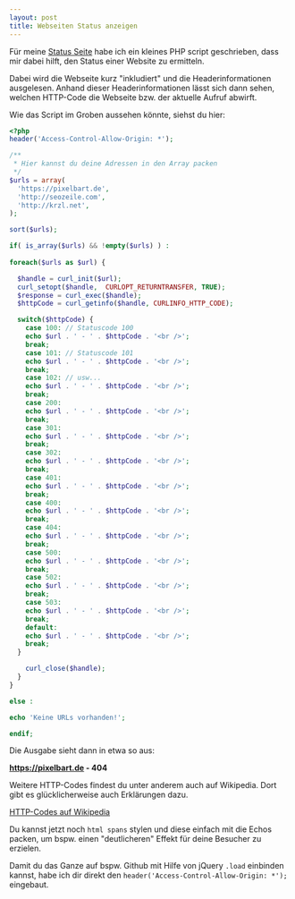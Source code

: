 ```yaml
---
layout: post
title: Webseiten Status anzeigen
---
```


Für meine [Status Seite][pb-status] habe ich ein kleines PHP script geschrieben, dass mir dabei hilft, den Status einer Website zu ermitteln. 

Dabei wird die Webseite kurz "inkludiert" und die Headerinformationen ausgelesen. Anhand dieser Headerinformationen lässt sich dann sehen, welchen HTTP-Code die Webseite bzw. der aktuelle Aufruf abwirft. 

Wie das Script im Groben aussehen könnte, siehst du hier:

```php
<?php
header('Access-Control-Allow-Origin: *');  

/**
 * Hier kannst du deine Adressen in den Array packen
 */
$urls = array(
  'https://pixelbart.de',
  'http://seozeile.com',
  'http://krzl.net',	
);

sort($urls);

if( is_array($urls) && !empty($urls) ) :
	
foreach($urls as $url) { 

  $handle = curl_init($url);
  curl_setopt($handle,  CURLOPT_RETURNTRANSFER, TRUE);
  $response = curl_exec($handle);
  $httpCode = curl_getinfo($handle, CURLINFO_HTTP_CODE);

  switch($httpCode) {
    case 100: // Statuscode 100
    echo $url . ' - ' . $httpCode . '<br />';
    break;		
    case 101: // Statuscode 101
    echo $url . ' - ' . $httpCode . '<br />';
    break;		
    case 102: // usw...
    echo $url . ' - ' . $httpCode . '<br />';
    break;	
    case 200:
    echo $url . ' - ' . $httpCode . '<br />';
    break;		
    case 301:
    echo $url . ' - ' . $httpCode . '<br />';
    break;		
    case 302:
    echo $url . ' - ' . $httpCode . '<br />';
    break;		
    case 401:
    echo $url . ' - ' . $httpCode . '<br />';
    break;
    case 400:
    echo $url . ' - ' . $httpCode . '<br />';
    break;
    case 404:
    echo $url . ' - ' . $httpCode . '<br />';
    break;
    case 500:
    echo $url . ' - ' . $httpCode . '<br />';
    break;
    case 502:
    echo $url . ' - ' . $httpCode . '<br />';
    break;
    case 503:
    echo $url . ' - ' . $httpCode . '<br />';
    break;
    default:
    echo $url . ' - ' . $httpCode . '<br />';		
    break;
  }

    curl_close($handle);			
  }
}

else :

echo 'Keine URLs vorhanden!';

endif;
```

Die Ausgabe sieht dann in etwa so aus:

**https://pixelbart.de - 404**

Weitere HTTP-Codes findest du unter anderem auch auf Wikipedia. Dort gibt es glücklicherweise auch Erklärungen dazu.

[HTTP-Codes auf Wikipedia][wikipedia-http]

Du kannst jetzt noch `html spans` stylen und diese einfach mit die Echos packen, um bspw. einen "deutlicheren" Effekt für deine Besucher zu erzielen.

Damit du das Ganze auf bspw. Github mit Hilfe von jQuery `.load` einbinden kannst, habe ich dir direkt den `header('Access-Control-Allow-Origin: *');` eingebaut.

[wikipedia-http]: https://de.wikipedia.org/wiki/HTTP-Statuscode
[pb-status]: https://pixelbart.github.io/status
